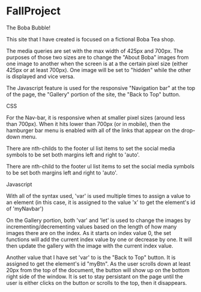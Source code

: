 # FallProject

The Boba Bubble!

This site that I have created is focused on a fictional Boba Tea shop.

The media queries are set with the max width of 425px and 700px. The purposes of those two sizes are to change the "About Boba" images from one image to another when the screen is at a the certain pixel size (either 425px or at least 700px). One image will be set to "hidden" while the other is displayed and vice versa.

The Javascript feature is used for the responsive "Navigation bar" at the top of the page, the "Gallery" portion of the site, the "Back to Top" button. 

CSS

For the Nav-bar, it is responsive when at smaller pixel sizes (around less than 700px). When it hits lower than 700px (or in mobile), then the hamburger bar menu is enabled with all of the links that appear on the drop-down menu.

There are nth-childs to the footer ul list items to set the social media symbols to be set both margins left and right to 'auto'.

There are nth-child to the footer ul list items to set the social media symbols to be set both margins left and right to 'auto'.

Javascript

With all of the syntax used, 'var' is used multiple times to assign a value to an element (in this case,
it is assigned to the value 'x' to get the element's id of 'myNavbar') 

On the Gallery portion, both 'var' and 'let' is used to change the images by incrementing/decrementing values based on the length of how many images there are on the index. As it starts on index value 0, the set functions will add the current index value by one or decrease by one. It will then update the gallery with the image with the current index value.

Another value that I have set 'var' to is the "Back to Top" button. It is assigned to get the element's id "myBtn". As the user scrolls down at least 20px from the top of the document, the button will show up on the bottom right side of the window. It is set to stay persistant on the page until the user is either clicks on the button or scrolls to the top, then it disappears.





